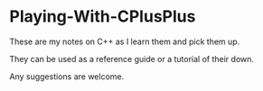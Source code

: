 # Playing-With-CPlusPlus
These are my notes on C++ as I learn them and pick them up.

They can be used as a reference guide or a tutorial of their down.

Any suggestions are welcome.
